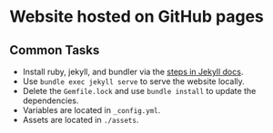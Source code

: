 # Website hosted on GitHub pages

## Common Tasks

* Install ruby, jekyll, and bundler via the [steps in Jekyll docs](https://jekyllrb.com/docs/installation/).
* Use `bundle exec jekyll serve` to serve the website locally.
* Delete the `Gemfile.lock` and use `bundle install` to update the dependencies.
* Variables are located in `_config.yml`.
* Assets are located in `./assets`.
